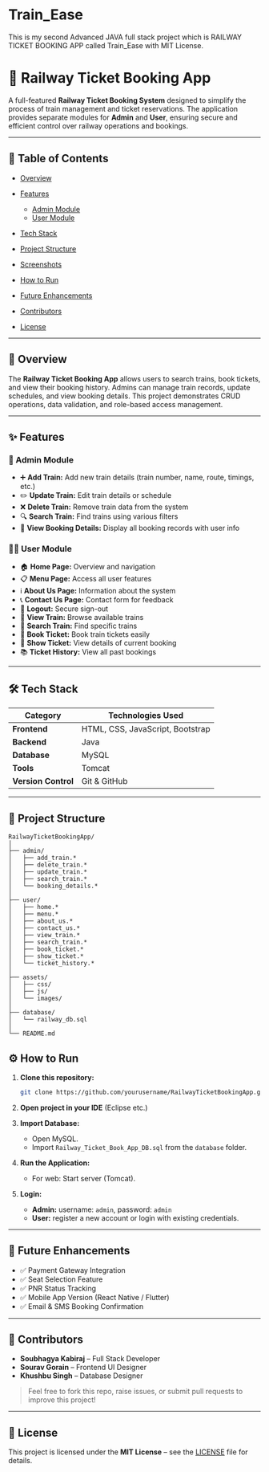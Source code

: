 # Train_Ease
This is my second Advanced JAVA full stack project which is RAILWAY TICKET BOOKING APP called Train_Ease with MIT License.
# 🚆 Railway Ticket Booking App

A full-featured **Railway Ticket Booking System** designed to simplify the process of train management and ticket reservations.
The application provides separate modules for **Admin** and **User**, ensuring secure and efficient control over railway operations and bookings.

---

## 🧭 Table of Contents

* [Overview](#overview)
* [Features](#features)

  * [Admin Module](#admin-module)
  * [User Module](#user-module)
* [Tech Stack](#tech-stack)
* [Project Structure](#project-structure)
* [Screenshots](#screenshots)
* [How to Run](#how-to-run)
* [Future Enhancements](#future-enhancements)
* [Contributors](#contributors)
* [License](#license)

---

## 📝 Overview

The **Railway Ticket Booking App** allows users to search trains, book tickets, and view their booking history.
Admins can manage train records, update schedules, and view booking details.
This project demonstrates CRUD operations, data validation, and role-based access management.

---

## ✨ Features

### 👑 Admin Module

* ➕ **Add Train:** Add new train details (train number, name, route, timings, etc.)
* ✏️ **Update Train:** Edit train details or schedule
* ❌ **Delete Train:** Remove train data from the system
* 🔍 **Search Train:** Find trains using various filters
* 📄 **View Booking Details:** Display all booking records with user info

### 🙍‍♂️ User Module

* 🏠 **Home Page:** Overview and navigation
* 📋 **Menu Page:** Access all user features
* ℹ️ **About Us Page:** Information about the system
* 📞 **Contact Us Page:** Contact form for feedback
* 🚪 **Logout:** Secure sign-out
* 🚄 **View Train:** Browse available trains
* 🔎 **Search Train:** Find specific trains
* 🎫 **Book Ticket:** Book train tickets easily
* 🧾 **Show Ticket:** View details of current booking
* 📚 **Ticket History:** View all past bookings

---

## 🛠️ Tech Stack

| Category            | Technologies Used                           |
| ------------------- | ------------------------------------------- |
| **Frontend**        | HTML, CSS, JavaScript, Bootstrap            |
| **Backend**         | Java                                        |
| **Database**        | MySQL                                       |
| **Tools**           | Tomcat                                      |
| **Version Control** | Git & GitHub                                |

---

## 📁 Project Structure

```
RailwayTicketBookingApp/
│
├── admin/
│   ├── add_train.*
│   ├── delete_train.*
│   ├── update_train.*
│   ├── search_train.*
│   └── booking_details.*
│
├── user/
│   ├── home.*
│   ├── menu.*
│   ├── about_us.*
│   ├── contact_us.*
│   ├── view_train.*
│   ├── search_train.*
│   ├── book_ticket.*
│   ├── show_ticket.*
│   └── ticket_history.*
│
├── assets/
│   ├── css/
│   ├── js/
│   └── images/
│
├── database/
│   └── railway_db.sql
│
└── README.md
```


## ⚙️ How to Run

1. **Clone this repository:**

   ```bash
   git clone https://github.com/yourusername/RailwayTicketBookingApp.git
   ```

2. **Open project in your IDE** (Eclipse etc.)

3. **Import Database:**

   * Open MySQL.
   * Import `Railway_Ticket_Book_App_DB.sql` from the `database` folder.

4. **Run the Application:**

   * For web: Start server (Tomcat).

5. **Login:**

   * **Admin:** username: `admin`, password: `admin`
   * **User:** register a new account or login with existing credentials.

---

## 🚀 Future Enhancements

* ✅ Payment Gateway Integration
* ✅ Seat Selection Feature
* ✅ PNR Status Tracking
* ✅ Mobile App Version (React Native / Flutter)
* ✅ Email & SMS Booking Confirmation

---

## 👥 Contributors

* **Soubhagya Kabiraj** – Full Stack Developer
* **Sourav Gorain** – Frontend UI Designer
* **Khushbu Singh** – Database Designer

> Feel free to fork this repo, raise issues, or submit pull requests to improve this project!

---

## 🧾 License

This project is licensed under the **MIT License** – see the [LICENSE](LICENSE) file for details.

